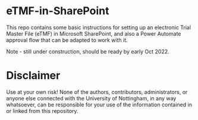 # eTMF-in-SharePoint
This repo contains some basic instructions for setting up an electronic Trial Master File (eTMF) in Microsoft SharePoint, and also a Power Automate approval flow that can be adapted to work with it.

Note - still under construction, should be ready by early Oct 2022.

# Disclaimer
Use at your own risk!
None of the authors, contributors, administrators, or anyone else connected with the University of Nottingham, in any way whatsoever, can be responsible for your use of the information contained in or linked from this repository.
